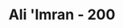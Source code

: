 ---
title: "Ali 'Imran - 200"
no: 200
arabic_no: ٢٠٠
ayah: يٰٓاَيُّهَا الَّذِيْنَ اٰمَنُوا اصْبِرُوْا وَصَابِرُوْا وَرَابِطُوْاۗ وَاتَّقُوا اللّٰهَ لَعَلَّكُمْ تُفْلِحُوْنَ ࣖ
translation: "Wahai orang-orang yang beriman! Bersabarlah kamu dan kuatkanlah kesabaranmu dan tetaplah bersiap-siaga (di perbatasan negerimu) dan bertakwalah kepada Allah agar kamu beruntung.                    "
tafsir: "Setelah membicarakan berbagai macam hikmah dan hukum sejak awal surah ini, maka untuk menjaga dan memantapkan pelaksanaan hal-hal tersebut, surah ini (Ali 'Imran) ditutup dengan anjuran agar orang beriman, sabar dan tabah melakukan segala macam perintah Allah, mengatasi semua gangguan dan cobaan, menghindari segala larangan-Nya, terutama bersabar dan tabah menghadapi lawan-lawan dan musuh agama. Jangan sampai musuh-musuh agama itu lebih sabar dan tabah dari kita sehingga kemenangan berada di pihak mereka. Hendaklah orang mukmin selalu bersiap siaga dengan segala macam cara dan upaya, berjihad, menghadapi kemungkinan-kemungkinan yang akan mengurangi kewibawaan dan kemurnian serta keagungan agama Islam. Dan sebagai sari patinya orang mukmin dianjurkan agar benar-benar bertakwa kepada Allah dengan sebenar-benar takwa di mana saja mereka berada, karena dengan bekal takwa itulah segala sesuatu dapat dilaksanakan dengan baik, diberkahi, dan diridai oleh Allah swt.\n\nDemikianlah, barang siapa di antara orang-orang yang beriman melaksanakan 4 macam anjuran tersebut, pasti akan mendapat kemenangan dan kebahagiaan, di dunia dan di akhirat."
---